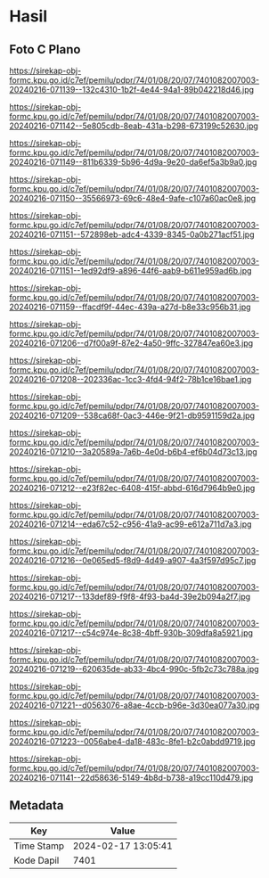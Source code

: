 # Hasil

## Foto C Plano

https://sirekap-obj-formc.kpu.go.id/c7ef/pemilu/pdpr/74/01/08/20/07/7401082007003-20240216-071139--132c4310-1b2f-4e44-94a1-89b042218d46.jpg

https://sirekap-obj-formc.kpu.go.id/c7ef/pemilu/pdpr/74/01/08/20/07/7401082007003-20240216-071142--5e805cdb-8eab-431a-b298-673199c52630.jpg

https://sirekap-obj-formc.kpu.go.id/c7ef/pemilu/pdpr/74/01/08/20/07/7401082007003-20240216-071149--811b6339-5b96-4d9a-9e20-da6ef5a3b9a0.jpg

https://sirekap-obj-formc.kpu.go.id/c7ef/pemilu/pdpr/74/01/08/20/07/7401082007003-20240216-071150--35566973-69c6-48e4-9afe-c107a60ac0e8.jpg

https://sirekap-obj-formc.kpu.go.id/c7ef/pemilu/pdpr/74/01/08/20/07/7401082007003-20240216-071151--572898eb-adc4-4339-8345-0a0b271acf51.jpg

https://sirekap-obj-formc.kpu.go.id/c7ef/pemilu/pdpr/74/01/08/20/07/7401082007003-20240216-071151--1ed92df9-a896-44f6-aab9-b611e959ad6b.jpg

https://sirekap-obj-formc.kpu.go.id/c7ef/pemilu/pdpr/74/01/08/20/07/7401082007003-20240216-071159--ffacdf9f-44ec-439a-a27d-b8e33c956b31.jpg

https://sirekap-obj-formc.kpu.go.id/c7ef/pemilu/pdpr/74/01/08/20/07/7401082007003-20240216-071206--d7f00a9f-87e2-4a50-9ffc-327847ea60e3.jpg

https://sirekap-obj-formc.kpu.go.id/c7ef/pemilu/pdpr/74/01/08/20/07/7401082007003-20240216-071208--202336ac-1cc3-4fd4-94f2-78b1ce16bae1.jpg

https://sirekap-obj-formc.kpu.go.id/c7ef/pemilu/pdpr/74/01/08/20/07/7401082007003-20240216-071209--538ca68f-0ac3-446e-9f21-db9591159d2a.jpg

https://sirekap-obj-formc.kpu.go.id/c7ef/pemilu/pdpr/74/01/08/20/07/7401082007003-20240216-071210--3a20589a-7a6b-4e0d-b6b4-ef6b04d73c13.jpg

https://sirekap-obj-formc.kpu.go.id/c7ef/pemilu/pdpr/74/01/08/20/07/7401082007003-20240216-071212--e23f82ec-6408-415f-abbd-616d7964b9e0.jpg

https://sirekap-obj-formc.kpu.go.id/c7ef/pemilu/pdpr/74/01/08/20/07/7401082007003-20240216-071214--eda67c52-c956-41a9-ac99-e612a711d7a3.jpg

https://sirekap-obj-formc.kpu.go.id/c7ef/pemilu/pdpr/74/01/08/20/07/7401082007003-20240216-071216--0e065ed5-f8d9-4d49-a907-4a3f597d95c7.jpg

https://sirekap-obj-formc.kpu.go.id/c7ef/pemilu/pdpr/74/01/08/20/07/7401082007003-20240216-071217--133def89-f9f8-4f93-ba4d-39e2b094a2f7.jpg

https://sirekap-obj-formc.kpu.go.id/c7ef/pemilu/pdpr/74/01/08/20/07/7401082007003-20240216-071217--c54c974e-8c38-4bff-930b-309dfa8a5921.jpg

https://sirekap-obj-formc.kpu.go.id/c7ef/pemilu/pdpr/74/01/08/20/07/7401082007003-20240216-071219--620635de-ab33-4bc4-990c-5fb2c73c788a.jpg

https://sirekap-obj-formc.kpu.go.id/c7ef/pemilu/pdpr/74/01/08/20/07/7401082007003-20240216-071221--d0563076-a8ae-4ccb-b96e-3d30ea077a30.jpg

https://sirekap-obj-formc.kpu.go.id/c7ef/pemilu/pdpr/74/01/08/20/07/7401082007003-20240216-071223--0056abe4-da18-483c-8fe1-b2c0abdd9719.jpg

https://sirekap-obj-formc.kpu.go.id/c7ef/pemilu/pdpr/74/01/08/20/07/7401082007003-20240216-071141--22d58636-5149-4b8d-b738-a19cc110d479.jpg


## Metadata

| Key        | Value               |
| ---------- | ------------------- |
| Time Stamp | 2024-02-17 13:05:41 |
| Kode Dapil | 7401                |



